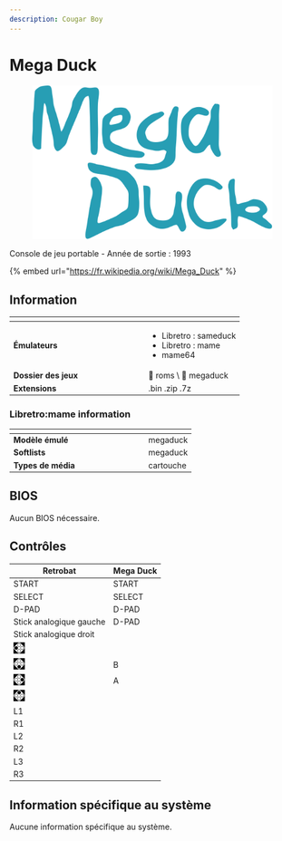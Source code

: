 ```yaml
---
description: Cougar Boy
---
```


# Mega Duck

<div align="left">

<figure><img src="https://raw.githubusercontent.com/fabricecaruso/es-theme-carbon/52ff37c9e265587d006945a2ba695b5a962b3a3d/art/logos/megaduck.svg" alt=""><figcaption></figcaption></figure>

</div>

Console de jeu portable - Année de sortie : 1993

{% embed url="https://fr.wikipedia.org/wiki/Mega_Duck" %}

## Information

<table data-header-hidden><thead><tr><th width="224"></th><th></th></tr></thead><tbody><tr><td><strong>Émulateurs</strong></td><td><ul><li>Libretro : sameduck</li><li>Libretro : mame</li><li>mame64</li></ul></td></tr><tr><td><strong>Dossier des jeux</strong></td><td><span data-gb-custom-inline data-tag="emoji" data-code="1f4c2">📂</span> roms \ <span data-gb-custom-inline data-tag="emoji" data-code="1f4c2">📂</span> megaduck</td></tr><tr><td><strong>Extensions</strong></td><td>.bin .zip .7z</td></tr></tbody></table>

### Libretro:mame information

<table data-header-hidden><thead><tr><th width="224"></th><th></th></tr></thead><tbody><tr><td><strong>Modèle émulé</strong></td><td>megaduck</td></tr><tr><td><strong>Softlists</strong></td><td>megaduck</td></tr><tr><td><strong>Types de média</strong></td><td>cartouche</td></tr></tbody></table>

## BIOS

Aucun BIOS nécessaire.

## Contrôles

| Retrobat                                       | Mega Duck |
| ---------------------------------------------- | --------- |
| START                                          | START     |
| SELECT                                         | SELECT    |
| D-PAD                                          | D-PAD     |
| Stick analogique gauche                        | D-PAD     |
| Stick analogique droit                         |           |
| ![](<../../../.gitbook/assets/image (32).png>) |           |
| ![](<../../../.gitbook/assets/image (19).png>) | B         |
| ![](<../../../.gitbook/assets/image (6).png>)  | A         |
| ![](<../../../.gitbook/assets/image (34).png>) |           |
| L1                                             |           |
| R1                                             |           |
| L2                                             |           |
| R2                                             |           |
| L3                                             |           |
| R3                                             |           |

## Information spécifique au système

Aucune information spécifique au système.
